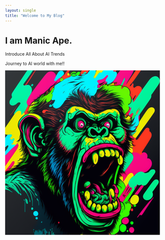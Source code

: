 ```yaml
---
layout: single
title: "Welcome to My Blog"
---
```


# I am Manic Ape.
Introduce All About AI Trends



Journey to AI world with me!! 

![maniclo](../images/2023-02-03-first/maniclo.png)
